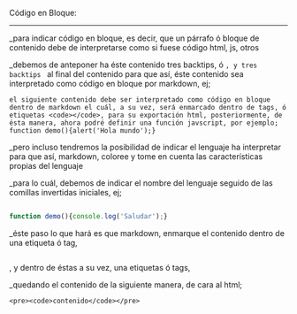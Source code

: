 
Código en Bloque:
_________________

_para indicar código en bloque, es decir, que un párrafo ó bloque de contenido debe de interpretarse como si fuese código html, js, otros 

_debemos de anteponer ha éste contenido tres backtips, ó ```, y tres backtips ``` al final del contenido para que así, éste contenido sea interpretado como código en bloque por markdown, ej;


```el siguiente contenido debe ser interpretado como código en bloque dentro de markdown el cuál, a su vez, será enmarcado dentro de tags, ó etiquetas <code></code>, para su exportación html, posteriormente, de ésta manera, ahora podré definir una función javscript, por ejemplo; function demo(){alert('Hola mundo');}```

_pero incluso tendremos la posibilidad de indicar el lenguaje ha interpretar para que así, markdown, coloree y tome en cuenta las características propias del lenguaje

_para lo cuál, debemos de indicar el nombre del lenguaje seguido de las comillas invertidas iniciales, ej;

```javascript

function demo(){console.log('Saludar');}
```

_éste paso lo que hará es que markdown, enmarque el contenido dentro de una etiqueta ó tag, <pre></pre>, y dentro de éstas a su vez, una etiquetas ó tags, <code></code>

_quedando el contenido de la siguiente manera, de cara al html;

    <pre><code>contenido</code></pre>








